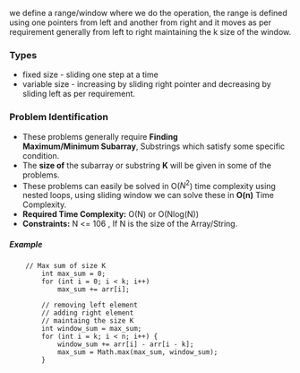 we define a range/window where we do the operation, the range is defined using one pointers from left and another from right and it moves as per requirement generally from left to right maintaining the k size of the window.

### Types
- fixed size - sliding one step at a time 
- variable size - increasing by sliding right pointer and decreasing by sliding left as per requirement.

### Problem Identification
- These problems generally require **Finding Maximum/Minimum Subarray**, Substrings which satisfy some specific condition.
- The **size of** the subarray or substring **K** will be given in some of the problems.
- These problems can easily be solved in O($N^2$) time complexity using nested loops, using sliding window we can solve these in **O(n)** Time Complexity.
- **Required Time Complexity:** O(N) or O(Nlog(N))
- **Constraints:** N <= 106 , If N is the size of the Array/String.

##### Example
```
	// Max sum of size K
		int max_sum = 0;
        for (int i = 0; i < k; i++)
            max_sum += arr[i];

        // removing left element
        // adding right element
        // maintaing the size K
        int window_sum = max_sum;
        for (int i = k; i < n; i++) {
            window_sum += arr[i] - arr[i - k];
            max_sum = Math.max(max_sum, window_sum);
        }
```
